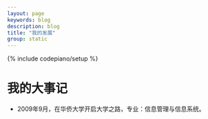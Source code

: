 ```yaml
---
layout: page
keywords: blog
description: blog
title: "我的发展"
group: static
---
```

{% include codepiano/setup %}

我的大事记
===


* 2009年9月，在华侨大学开启大学之路，专业：信息管理与信息系统。